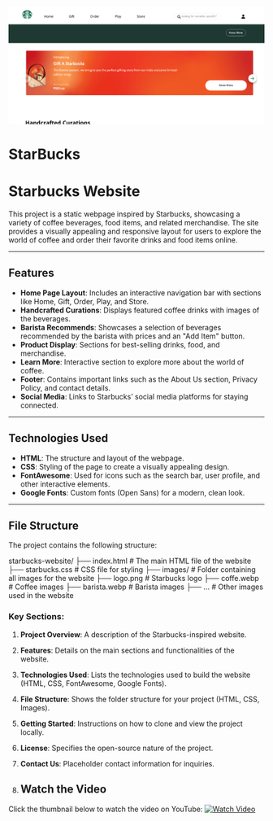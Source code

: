 <img width="940" alt="image" src="https://github.com/Kanishka032/StarBucks/blob/e0ed50933925d3472c211830b9f58f572c2b59bc/images/Screenshot%202024-11-26%20160631.png">


# StarBucks
# Starbucks Website

This project is a static webpage inspired by Starbucks, showcasing a variety of coffee beverages, food items, and related merchandise. The site provides a visually appealing and responsive layout for users to explore the world of coffee and order their favorite drinks and food items online.

---

## Features

- **Home Page Layout**: Includes an interactive navigation bar with sections like Home, Gift, Order, Play, and Store.
- **Handcrafted Curations**: Displays featured coffee drinks with images of the beverages.
- **Barista Recommends**: Showcases a selection of beverages recommended by the barista with prices and an "Add Item" button.
- **Product Display**: Sections for best-selling drinks, food, and merchandise.
- **Learn More**: Interactive section to explore more about the world of coffee.
- **Footer**: Contains important links such as the About Us section, Privacy Policy, and contact details.
- **Social Media**: Links to Starbucks’ social media platforms for staying connected.

---

## Technologies Used

- **HTML**: The structure and layout of the webpage.
- **CSS**: Styling of the page to create a visually appealing design.
- **FontAwesome**: Used for icons such as the search bar, user profile, and other interactive elements.
- **Google Fonts**: Custom fonts (Open Sans) for a modern, clean look.

---

## File Structure

The project contains the following structure:

starbucks-website/
├── index.html # The main HTML file of the website
├── starbucks.css # CSS file for styling
├── images/ # Folder containing all images for the website 
├── logo.png # Starbucks logo
├── coffe.webp # Coffee images 
├── barista.webp # Barista images
├── ... # Other images used in the website



### Key Sections:
1. **Project Overview**: A description of the Starbucks-inspired website.
2. **Features**: Details on the main sections and functionalities of the website.
3. **Technologies Used**: Lists the technologies used to build the website (HTML, CSS, FontAwesome, Google Fonts).
4. **File Structure**: Shows the folder structure for your project (HTML, CSS, Images).
5. **Getting Started**: Instructions on how to clone and view the project locally.
6. **License**: Specifies the open-source nature of the project.
7. **Contact Us**: Placeholder contact information for inquiries.

8. ## Watch the Video

Click the thumbnail below to watch the video on YouTube:
[![Watch Video](https://img.youtube.com/vi/62dbDAIl14M/0.jpg)](https://youtu.be/5OuY3yiwbL4?feature=shared)
